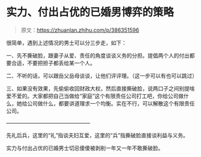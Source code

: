 # 实力、付出占优的已婚男博弈的策略

> 原文：<https://zhuanlan.zhihu.com/p/386351596>

[](https://www.zhihu.com/answer/1967210073)

很简单，遇到上述情况的男士可以分三步走，如下：

一、先不撕破脸，跟妻子从爱、责任的角度谈谈义务的分担。提倡两个人的付出都要合适，不要把担子都丢给某一个人。

二、不听的话，可以跟岳父岳母谈谈，让他们评评理。（这一步可以有也可以跳过）

三、如果没有效果，先偷偷收回财政大权，然后直接撕破脸，说两口子之间别提啥爱不爱的。大家都把自己当做给“家庭”这个有限责任公司打工吧，你给公司做什么，她给公司做什么，都要讲道理求一个均衡。实在不行，可以解散这个有限责任公司。

————————————————

先礼后兵，这里的“礼”指谈夫妇互爱，这里的“兵”指撕破脸直接谈利益与义务。

实力与付出占优的已婚男士切忌傻傻被剥削一年又一年不敢撕破脸。